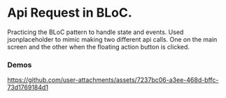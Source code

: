 # Api Request in BLoC.
Practicing the BLoC pattern to handle state and events.
Used jsonplaceholder to mimic making two different api calls. One on the main
screen and the other when the floating action button is clicked.

### Demos

https://github.com/user-attachments/assets/7237bc06-a3ee-468d-bffc-73d1769184d1
